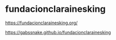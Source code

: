 # fundacionclarainesking

https://fundacionclarainesking.org/

https://gabssnake.github.io/fundacionclarainesking
